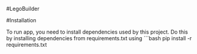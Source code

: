 #LegoBuilder

#Installation

To run app, you need to install dependencies used by this project. 
Do this by installing dependencies from requirements.txt using ```bash
pip install -r requirements.txt